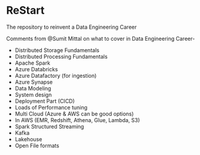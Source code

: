 # ReStart
The repository to reinvent a Data Engineering Career

Comments from @Sumit Mittal on what to cover in Data Engineering Career-

- Distributed Storage Fundamentals
- Distributed Processing Fundamentals
- Apache Spark
- Azure Databricks
- Azure Datafactory (for ingestion)
- Azure Synapse 
- Data Modeling
- System design
- Deployment Part (CICD)
- Loads of Performance tuning
- Multi Cloud (Azure & AWS can be good options)
- In AWS (EMR, Redshift, Athena, Glue, Lambda, S3)
- Spark Structured Streaming
- Kafka
- Lakehouse 
- Open File formats
